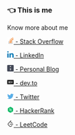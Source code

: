 ### :point_left: This is me

<!--
**deepakmahakale/deepakmahakale** is a ✨ _special_ ✨ repository because its `README.md` (this file) appears on your GitHub profile.

Here are some ideas to get you started:
-->

Know more about me

[<img src="https://raw.githubusercontent.com/deepakmahakale/deepakmahakale/master/images/stackoverflow.svg" height=15 /> - Stack Overflow](https://stackoverflow.com/users/4758119/deepak-mahakale)

[<img src="https://raw.githubusercontent.com/deepakmahakale/deepakmahakale/master/images/linkedin.svg" height=15 /> - LinkedIn](https://www.linkedin.com/in/deepakmahakale)

[<img src="https://raw.githubusercontent.com/deepakmahakale/deepakmahakale/master/images/blog.svg" height=15 /> - Personal Blog](https://deepakmahakale.in/blog)

[<img src="https://raw.githubusercontent.com/deepakmahakale/deepakmahakale/master/images/devto.svg" height=15 /> - dev.to](https://dev.to/deepakmahakale)

[<img src="https://raw.githubusercontent.com/deepakmahakale/deepakmahakale/master/images/twitter.svg" height=15 /> - Twitter](https://twitter.com/deepakmahakale)

[<img src="https://raw.githubusercontent.com/deepakmahakale/deepakmahakale/master/images/Hackerrank.svg" height=15 /> - HackerRank](https://www.hackerrank.com/deepakmahakale)

[<img src="https://raw.githubusercontent.com/deepakmahakale/deepakmahakale/master/images/leetcode.svg" height=15 /> - LeetCode](https://leetcode.com/deepakmahakale)

